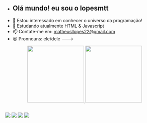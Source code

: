 - ##  Olá mundo! eu sou o lopesmtt
- 👀 Estou interessado em conhecer o universo da programação!
- 🌱 Estudando atualmente HTML & Javascript
- 📫 Contate-me em: matheusllopes22@gmail.com
- 😍 Pronnouns: ele/dele
--->
<div align="center">
  <a href="https://github.com/lopesmtt">
  <img height="180em" src="https://github-readme-stats.vercel.app/api?username=lopesmtt&show_icons=true&theme=dark&include_all_commits=true&count_private=true"/>
  <img height="180em" src="https://github-readme-stats.vercel.app/api/top-langs/?username=lopesmtt&layout=compact&langs_count=7&theme=dark"/>
  
</div>

  
  ##
 
<div> 
  <a href="https://instagram.com/lopesmtt" target="_blank"><img src="https://img.shields.io/badge/-Instagram-%23E4405F?style=for-the-badge&logo=instagram&logoColor=white" target="_blank"></a>
 <a href="https://discord.gg/wagxzStdcR" target="_blank"><img src="https://img.shields.io/badge/Discord-7289DA?style=for-the-badge&logo=discord&logoColor=white" target="_blank"></a> 
  <a href = "matheusllopes22@gmail.com"><img src="https://img.shields.io/badge/-Gmail-%23333?style=for-the-badge&logo=gmail&logoColor=white" target="_blank"></a>
  <a href="https://www.linkedin.com/in/matheus-bernard-595428168/" target="_blank"><img src="https://img.shields.io/badge/-LinkedIn-%230077B5?style=for-the-badge&logo=linkedin&logoColor=white" target="_blank"></a> 
</div>
